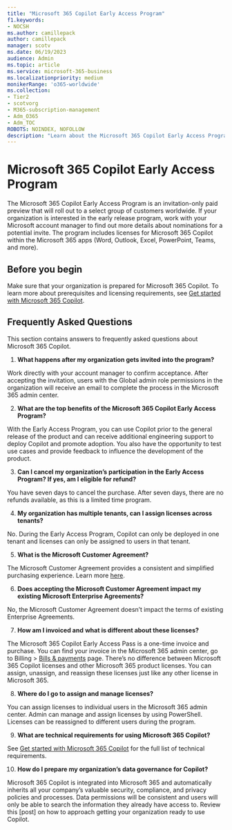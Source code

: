 ```yaml
---
title: "Microsoft 365 Copilot Early Access Program"
f1.keywords:
- NOCSH
ms.author: camillepack
author: camillepack
manager: scotv
ms.date: 06/19/2023
audience: Admin
ms.topic: article
ms.service: microsoft-365-business
ms.localizationpriority: medium
monikerRange: 'o365-worldwide'
ms.collection: 
- Tier2
- scotvorg
- M365-subscription-management 
- Adm_O365
- Adm_TOC
ROBOTS: NOINDEX, NOFOLLOW
description: "Learn about the Microsoft 365 Copilot Early Access Program."
---
```


# Microsoft 365 Copilot Early Access Program

The Microsoft 365 Copilot Early Access Program is an invitation-only paid preview that will roll out to a select group of customers worldwide. If your organization is interested in the early release program, work with your Microsoft account manager to find out more details about nominations for a potential invite. The program includes licenses for Microsoft 365 Copilot within the Microsoft 365 apps (Word, Outlook, Excel, PowerPoint, Teams, and more).

## Before you begin

Make sure that your organization is prepared for Microsoft 365 Copilot. To learn more about prerequisites and licensing requirements, see [Get started with Microsoft 365 Copilot](m365-copilot-setup.md).

## Frequently Asked Questions

This section contains answers to frequently asked questions about Microsoft 365 Copilot.

1. **What happens after my organization gets invited into the program?**

Work directly with your account manager to confirm acceptance. After accepting the invitation, users with the Global admin role permissions in the organization will receive an email to complete the process in the Microsoft 365 admin center.

2. **What are the top benefits of the Microsoft 365 Copilot Early Access Program?**  

With the Early Access Program, you can use Copilot prior to the general release of the product and can receive additional engineering support to deploy Copilot and promote adoption. You also have the opportunity to test use cases and provide feedback to influence the development of the product.

3. **Can I cancel my organization’s participation in the Early Access Program? If yes, am I eligible for refund?**  

You have seven days to cancel the purchase. After seven days, there are no refunds available, as this is a limited time program.

4. **My organization has multiple tenants, can I assign licenses across tenants?**

No. During the Early Access Program, Copilot can only be deployed in one tenant and licenses can only be assigned to users in that tenant.

5. **What is the Microsoft Customer Agreement?**

The Microsoft Customer Agreement provides a consistent and simplified purchasing experience. Learn more [here](https://www.microsoft.com/Licensing/how-to-buy/microsoft-customer-agreement).

6. **Does accepting the Microsoft Customer Agreement impact my existing Microsoft Enterprise Agreements?**

No, the Microsoft Customer Agreement doesn’t impact the terms of existing Enterprise Agreements.

7. **How am I invoiced and** **what is different about these licenses?**

The Microsoft 365 Copilot Early Access Pass is a one-time invoice and purchase. You can find your invoice in the Microsoft 365 admin center, go to Billing > [Bills & payments](https://go.microsoft.com/fwlink/p/?linkid=2102895) page. There’s no difference between Microsoft 365 Copilot licenses and other Microsoft 365 product licenses. You can assign, unassign, and reassign these licenses just like any other license in Microsoft 365.

8. **Where do I go to assign and manage licenses?**

You can assign licenses to individual users in the Microsoft 365 admin center. Admin can manage and assign licenses by using PowerShell. Licenses can be reassigned to different users during the program.

9. **What are technical requirements for using Microsoft 365 Copilot?**

See [Get started with Microsoft 365 Copilot](m365-copilot-setup.md) for the full list of technical requirements.

10. **How do I prepare my organization’s data governance for Copilot?**

Microsoft 365 Copilot is integrated into Microsoft 365 and automatically inherits all your company’s valuable security, compliance, and privacy policies and processes. Data permissions will be consistent and users will only be able to search the information they already have access to. Review this \[post\] on how to approach getting your organization ready to use Copilot.
